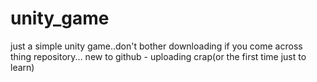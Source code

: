 # unity_game
just a simple unity game..don't bother downloading if you come across thing repository... new to github - uploading crap(or the first time just to learn)

